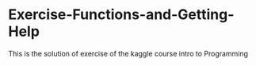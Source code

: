# Exercise-Functions-and-Getting-Help
This is the solution of exercise of the kaggle course intro to Programming
